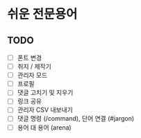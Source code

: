 # 쉬운 전문용어

## TODO
- [ ] 폰트 변경
- [ ] 취지 / 제작기
- [ ] 관리자 모드
- [ ] 프로필
- [ ] 댓글 고치기 및 지우기
- [ ] 링크 공유
- [ ] 관리자 CSV 내보내기
- [ ] 댓글 명령 (/command), 단어 연결 (#jargon)
- [ ] 용어 대 용어 (arena)

